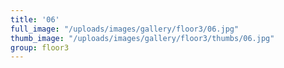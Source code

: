 ```yaml
---
title: '06'
full_image: "/uploads/images/gallery/floor3/06.jpg"
thumb_image: "/uploads/images/gallery/floor3/thumbs/06.jpg"
group: floor3
---
```


